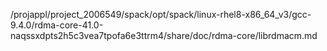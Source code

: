 /projappl/project_2006549/spack/opt/spack/linux-rhel8-x86_64_v3/gcc-9.4.0/rdma-core-41.0-naqssxdpts2h5c3vea7tpofa6e3ttrm4/share/doc/rdma-core/librdmacm.md